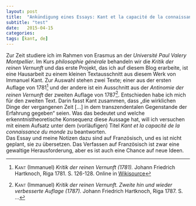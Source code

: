 ```yaml
---
layout: post
title:  "Ankündigung eines Essays: Kant et la capacité de la connaissance du monde"
subtitle: "test"
date:   2015-04-15
categories:
tags: [kant, de]
---
```


Zur Zeit studiere ich im Rahmen von Erasmus an der *Université Paul Valery Montpellier*. Im Kurs *philosophie générale* behandeln wir die *Kritik der reinen Vernunft* und das erste Projekt, das ich auf diesem Blog erarbeite, ist eine Hausarbeit zu einem kleinen Textausschnitt aus diesem Werk von Immanuel Kant. Zur Auswahl stehen zwei Texte; einer aus der ersten Auflage von 1781[^1] und der andere ist ein Ausschnitt aus der *Antinomie der reinen Vernunft* der zweiten Auflage von 1787[^2]. Entschieden habe ich mich für den zweiten Text. Darin fasst Kant zusammen, dass „die wirklichen Dinge der vergangenen Zeit […] in dem transzendentalen Gegenstande der Erfahrung gegeben“ seien. Was das bedeutet und welche erkenntnistheoretische Konsequenz diese Aussage hat, will ich versuchen mit einem Aufsatz unter dem (vorläufigen) Titel *Kant et la capacité de la connaissance du monde* zu beantworten.  
Das Essay und meine Notizen dazu sind auf Französisch, und es ist nicht geplant, sie zu übersetzen. Das Verfassen auf Französisch ist zwar eine gewaltige Herausforderung, aber es ist auch eine Chance auf neue Ideen.

[^1]: <span style="font-variant: small-caps">Kant</span> (Immanuel) *Kritik der reinen Vernunft (1781).* Johann Friedrich Hartknoch, Riga 1781. S. 126-128.
    Online in [Wikisource](http://de.wikisource.org/wiki/Critik_der_reinen_Vernunft_%281781%29)  
    
[^2]: <span style="font-variant: small-caps">Kant</span> (Immanuel) *Kritik der reinen Vernunft. Zweite hin und wieder verbesserte Auflage (1787).* Johann Friedrich Hartknoch, Riga 1787. S. ...